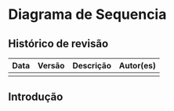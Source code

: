# Diagrama de Sequencia

## Histórico de revisão

|   Data   | Versão | Descrição | Autor(es)|
| :------: | :----: | :-------: | :------: |
| | | | |


## Introdução

